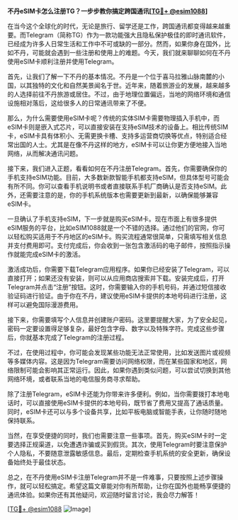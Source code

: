 **不丹eSIM卡怎么注册TG？一步步教你搞定跨国通讯[[TG💪+ @esim1088](https://t.me/s/esim1088)]**

在当今这个全球化的时代，无论是旅行、留学还是工作，跨国通讯都变得越来越重要。而Telegram（简称TG）作为一款功能强大且隐私保护极佳的即时通讯软件，已经成为许多人日常生活和工作中不可或缺的一部分。然而，如果你身在国外，比如不丹，可能就会遇到一些注册和使用上的难题。今天，我们就来聊聊如何在不丹使用eSIM卡顺利注册并使用Telegram。

首先，让我们了解一下不丹的基本情况。不丹是一个位于喜马拉雅山脉南麓的小国，以其独特的文化和自然美景闻名于世。近年来，随着旅游业的发展，越来越多的人选择前往不丹旅游或居住。不过，由于地理位置偏远，当地的网络环境和通信设施相对落后，这给很多人的日常通讯带来了不便。

那么，为什么需要使用eSIM卡呢？传统的实体SIM卡需要物理插入手机中，而eSIM卡则是嵌入式芯片，可以直接安装在支持eSIM技术的设备上。相比传统SIM卡，eSIM卡具有体积小、无需更换卡槽、支持多运营商切换等优点，特别适合经常出国的人士。尤其是在像不丹这样的地方，eSIM卡可以让你更方便地接入当地网络，从而解决通讯问题。

接下来，我们进入正题，看看如何在不丹注册Telegram。首先，你需要确保你的手机支持eSIM功能。目前，大多数新款智能手机都支持eSIM，但具体型号可能会有所不同。你可以查看手机说明书或者直接联系手机厂商确认是否支持eSIM。此外，还需要注意的是，你的手机系统版本也需要更新到最新，以确保能够兼容eSIM卡。

一旦确认了手机支持eSIM，下一步就是购买eSIM卡。现在市面上有很多提供eSIM服务的平台，比如eSIM1088就是一个不错的选择。通过他们的官网，你可以轻松购买适用于不丹地区的eSIM卡。购买流程通常很简单，只需填写相关信息并支付费用即可。支付完成后，你会收到一张包含激活码的电子邮件，按照指示操作就能完成eSIM卡的激活。

激活成功后，你需要下载Telegram应用程序。如果你已经安装了Telegram，可以直接打开；如果还没有安装，则可以从应用商店搜索并下载。安装完成后，打开Telegram并点击“注册”按钮。这时，你需要输入你的手机号码，并通过短信接收验证码进行验证。由于你在不丹，建议使用eSIM卡提供的本地号码进行注册，这样可以避免国际漫游费用。

接下来，你需要填写个人信息并创建账户密码。这里要提醒大家，为了安全起见，密码一定要设置得足够复杂，最好包含字母、数字以及特殊字符。完成这些步骤后，你就基本完成了Telegram的注册过程。

不过，在使用过程中，你可能会发现某些功能无法正常使用，比如发送图片或视频等多媒体内容。这是因为Telegram需要访问网络权限，而在某些国家和地区，网络限制可能会影响其正常运行。因此，如果你遇到类似问题，可以尝试切换到其他网络环境，或者联系当地的电信服务商寻求帮助。

除了注册Telegram，eSIM卡还能为你带来许多便利。例如，当你需要拨打本地电话时，可以直接使用eSIM卡提供的本地号码，既节省了费用又提高了通话质量。同时，eSIM卡还可以与多个设备共享，比如平板电脑或智能手表，让你随时随地保持联系。

当然，在享受便捷的同时，我们也需要注意一些事项。首先，购买eSIM卡时一定要选择正规渠道，以免遭遇诈骗或买到假货。其次，使用Telegram时要注意保护个人隐私，不要随意泄露敏感信息。最后，定期检查手机系统的安全更新，确保设备始终处于最佳状态。

总之，在不丹使用eSIM卡注册Telegram并不是一件难事，只要按照上述步骤操作，就可以轻松搞定。希望这篇文章能对你有所帮助，让你在国外也能畅享便捷的通讯体验。如果你还有其他疑问，欢迎随时留言讨论，我会尽力解答！

[[TG💪+ @esim1088](https://t.me/s/esim1088) ![Image](https://i.postimg.cc/4NQfJmqS/Snipaste-2025-05-13-00-14-12.png)]
